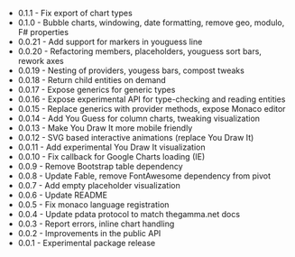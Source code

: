  * 0.1.1 - Fix export of chart types
 * 0.1.0 - Bubble charts, windowing, date formatting, remove geo, modulo, F# properties
 * 0.0.21 - Add support for markers in youguess line
 * 0.0.20 - Refactoring members, placeholders, youguess sort bars, rework axes
 * 0.0.19 - Nesting of providers, yougess bars, compost tweaks
 * 0.0.18 - Return child entities on demand
 * 0.0.17 - Expose generics for generic types
 * 0.0.16 - Expose experimental API for type-checking and reading entities
 * 0.0.15 - Replace generics with provider methods, expose Monaco editor
 * 0.0.14 - Add You Guess for column charts, tweaking visualization
 * 0.0.13 - Make You Draw It more mobile friendly
 * 0.0.12 - SVG based interactive animations (replace You Draw It)
 * 0.0.11 - Add experimental You Draw It visualization 
 * 0.0.10 - Fix callback for Google Charts loading (IE)
 * 0.0.9 - Remove Bootstrap table dependency
 * 0.0.8 - Update Fable, remove FontAwesome dependency from pivot
 * 0.0.7 - Add empty placeholder visualization
 * 0.0.6 - Update README
 * 0.0.5 - Fix monaco language registration
 * 0.0.4 - Update pdata protocol to match thegamma.net docs
 * 0.0.3 - Report errors, inline chart handling
 * 0.0.2 - Improvements in the public API
 * 0.0.1 - Experimental package release